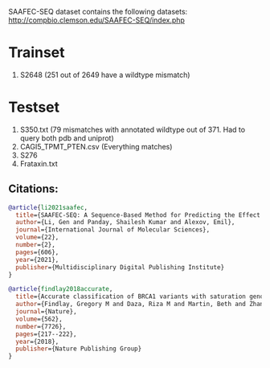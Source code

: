 SAAFEC-SEQ dataset contains the following datasets:
http://compbio.clemson.edu/SAAFEC-SEQ/index.php

# Trainset
1. S2648 (251 out of 2649 have a wildtype mismatch)

# Testset  
1. S350.txt (79 mismatches with annotated wildtype out of 371.  Had to query both pdb and uniprot)
2. CAGI5_TPMT_PTEN.csv (Everything matches)
3. S276
4. Frataxin.txt



## Citations:
```bibtex
@article{li2021saafec,
  title={SAAFEC-SEQ: A Sequence-Based Method for Predicting the Effect of Single Point Mutations on Protein Thermodynamic Stability},
  author={Li, Gen and Panday, Shailesh Kumar and Alexov, Emil},
  journal={International Journal of Molecular Sciences},
  volume={22},
  number={2},
  pages={606},
  year={2021},
  publisher={Multidisciplinary Digital Publishing Institute}
}
```
```bibtex
@article{findlay2018accurate,
  title={Accurate classification of BRCA1 variants with saturation genome editing},
  author={Findlay, Gregory M and Daza, Riza M and Martin, Beth and Zhang, Melissa D and Leith, Anh P and Gasperini, Molly and Janizek, Joseph D and Huang, Xingfan and Starita, Lea M and Shendure, Jay},
  journal={Nature},
  volume={562},
  number={7726},
  pages={217--222},
  year={2018},
  publisher={Nature Publishing Group}
}
```